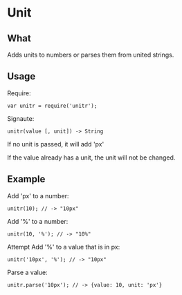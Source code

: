 # Unit

## What

Adds units to numbers or parses them from united strings.

## Usage

Require:

    var unitr = require('unitr');

Signaute:

    unitr(value [, unit]) -> String

If no unit is passed, it will add 'px'

If the value already has a unit, the unit will not be changed.

## Example

Add 'px' to a number:

    unitr(10); // -> "10px"

Add '%' to a number:

    unitr(10, '%'); // -> "10%"

Attempt Add '%' to a value that is in px:

    unitr('10px', '%'); // -> "10px"

Parse a value:

    unitr.parse('10px'); // -> {value: 10, unit: 'px'}